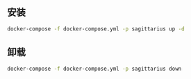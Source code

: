## 安装

```bash
docker-compose -f docker-compose.yml -p sagittarius up -d
```
## 卸载
```bash
docker-compose -f docker-compose.yml -p sagittarius down
```

